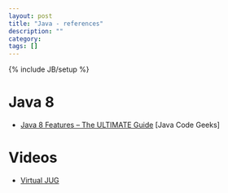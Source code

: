 ```yaml
---
layout: post
title: "Java - references"
description: ""
category: 
tags: []
---
```

{% include JB/setup %}

# Java 8

  - [Java 8 Features – The ULTIMATE Guide](http://www.javacodegeeks.com/2014/05/java-8-features-tutorial.html) [Java Code Geeks]

  
  
# Videos
 
  - [Virtual JUG](http://virtualjug.com/#join)